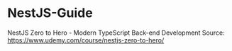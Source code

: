 # NestJS-Guide
NestJS Zero to Hero - Modern TypeScript Back-end Development
Source: https://www.udemy.com/course/nestjs-zero-to-hero/
